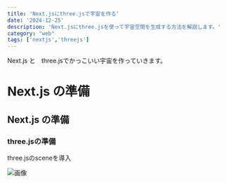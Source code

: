 ```yaml
---
title: 'Next.jsにthree.jsで宇宙を作る'
date: '2024-12-25'
description: 'Next.jsにthree.jsを使って宇宙空間を生成する方法を解説します。'
category: "web"
tags: ['nextjs','threejs']
---
```


Next.js と　three.jsでかっこいい宇宙を作っていきます。
# Next.js の準備

## Next.js の準備

### three.jsの準備

three.jsのsceneを導入

![画像](http://localhost:3000/posts/TEST01/01.png)